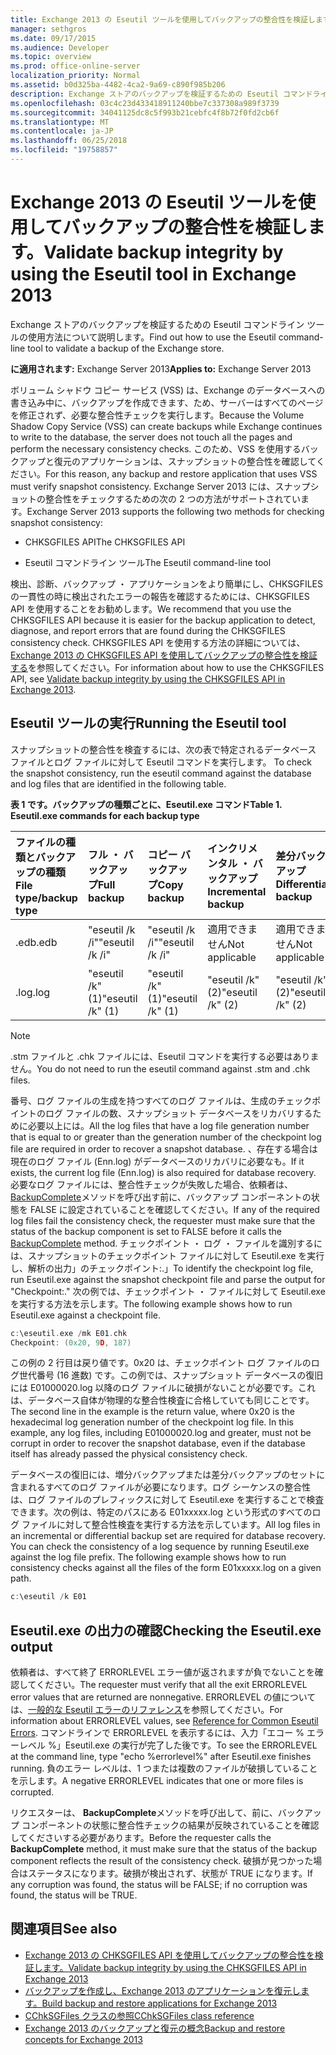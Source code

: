 ```yaml
---
title: Exchange 2013 の Eseutil ツールを使用してバックアップの整合性を検証します。
manager: sethgros
ms.date: 09/17/2015
ms.audience: Developer
ms.topic: overview
ms.prod: office-online-server
localization_priority: Normal
ms.assetid: b0d325ba-4482-4ca2-9a69-c890f985b206
description: Exchange ストアのバックアップを検証するための Eseutil コマンドライン ツールの使用方法について説明します。
ms.openlocfilehash: 03c4c23d433418911240bbe7c337308a989f3739
ms.sourcegitcommit: 34041125dc8c5f993b21cebfc4f8b72f0fd2cb6f
ms.translationtype: MT
ms.contentlocale: ja-JP
ms.lasthandoff: 06/25/2018
ms.locfileid: "19758857"
---
```

#  <a name="validate-backup-integrity-by-using-the-eseutil-tool-in-exchange-2013"></a><span data-ttu-id="4d8c8-103">Exchange 2013 の Eseutil ツールを使用してバックアップの整合性を検証します。</span><span class="sxs-lookup"><span data-stu-id="4d8c8-103">Validate backup integrity by using the Eseutil tool in Exchange 2013</span></span>

<span data-ttu-id="4d8c8-104">Exchange ストアのバックアップを検証するための Eseutil コマンドライン ツールの使用方法について説明します。</span><span class="sxs-lookup"><span data-stu-id="4d8c8-104">Find out how to use the Eseutil command-line tool to validate a backup of the Exchange store.</span></span> 
  
<span data-ttu-id="4d8c8-105">**に適用されます:** Exchange Server 2013</span><span class="sxs-lookup"><span data-stu-id="4d8c8-105">**Applies to:** Exchange Server 2013</span></span> 
  
<span data-ttu-id="4d8c8-106">ボリューム シャドウ コピー サービス (VSS) は、Exchange のデータベースへの書き込み中に、バックアップを作成できます、ため、サーバーはすべてのページを修正されず、必要な整合性チェックを実行します。</span><span class="sxs-lookup"><span data-stu-id="4d8c8-106">Because the Volume Shadow Copy Service (VSS) can create backups while Exchange continues to write to the database, the server does not touch all the pages and perform the necessary consistency checks.</span></span> <span data-ttu-id="4d8c8-107">このため、VSS を使用するバックアップと復元のアプリケーションは、スナップショットの整合性を確認してください。</span><span class="sxs-lookup"><span data-stu-id="4d8c8-107">For this reason, any backup and restore application that uses VSS must verify snapshot consistency.</span></span> <span data-ttu-id="4d8c8-108">Exchange Server 2013 には、スナップショットの整合性をチェックするための次の 2 つの方法がサポートされています。</span><span class="sxs-lookup"><span data-stu-id="4d8c8-108">Exchange Server 2013 supports the following two methods for checking snapshot consistency:</span></span> 
  
- <span data-ttu-id="4d8c8-109">CHKSGFILES API</span><span class="sxs-lookup"><span data-stu-id="4d8c8-109">The CHKSGFILES API</span></span>
    
- <span data-ttu-id="4d8c8-110">Eseutil コマンドライン ツール</span><span class="sxs-lookup"><span data-stu-id="4d8c8-110">The Eseutil command-line tool</span></span>
    
<span data-ttu-id="4d8c8-111">検出、診断、バックアップ ・ アプリケーションをより簡単にし、CHKSGFILES の一貫性の時に検出されたエラーの報告を確認するためには、CHKSGFILES API を使用することをお勧めします。</span><span class="sxs-lookup"><span data-stu-id="4d8c8-111">We recommend that you use the CHKSGFILES API because it is easier for the backup application to detect, diagnose, and report errors that are found during the CHKSGFILES consistency check.</span></span> <span data-ttu-id="4d8c8-112">CHKSGFILES API を使用する方法の詳細については、 [Exchange 2013 の CHKSGFILES API を使用してバックアップの整合性を検証する](how-to-validate-backup-integrity-by-using-the-chksgfiles-api-in-exchange.md)を参照してください。</span><span class="sxs-lookup"><span data-stu-id="4d8c8-112">For information about how to use the CHKSGFILES API, see [Validate backup integrity by using the CHKSGFILES API in Exchange 2013](how-to-validate-backup-integrity-by-using-the-chksgfiles-api-in-exchange.md).</span></span>
  
## <a name="running-the-eseutil-tool"></a><span data-ttu-id="4d8c8-113">Eseutil ツールの実行</span><span class="sxs-lookup"><span data-stu-id="4d8c8-113">Running the Eseutil tool</span></span>

<span data-ttu-id="4d8c8-114">スナップショットの整合性を検査するには、次の表で特定されるデータベース ファイルとログ ファイルに対して Eseutil コマンドを実行します。 </span><span class="sxs-lookup"><span data-stu-id="4d8c8-114">To check the snapshot consistency, run the eseutil command against the database and log files that are identified in the following table.</span></span> 
  
<span data-ttu-id="4d8c8-115">**表 1 です。バックアップの種類ごとに、Eseutil.exe コマンド**</span><span class="sxs-lookup"><span data-stu-id="4d8c8-115">**Table 1. Eseutil.exe commands for each backup type**</span></span>

|<span data-ttu-id="4d8c8-116">**ファイルの種類とバックアップの種類**</span><span class="sxs-lookup"><span data-stu-id="4d8c8-116">**File type/backup type**</span></span>|<span data-ttu-id="4d8c8-117">**フル ・ バックアップ**</span><span class="sxs-lookup"><span data-stu-id="4d8c8-117">**Full backup**</span></span>|<span data-ttu-id="4d8c8-118">**コピー バックアップ**</span><span class="sxs-lookup"><span data-stu-id="4d8c8-118">**Copy backup**</span></span>|<span data-ttu-id="4d8c8-119">**インクリメンタル ・ バックアップ**</span><span class="sxs-lookup"><span data-stu-id="4d8c8-119">**Incremental backup**</span></span>|<span data-ttu-id="4d8c8-120">**差分バックアップ**</span><span class="sxs-lookup"><span data-stu-id="4d8c8-120">**Differential backup**</span></span>|
|:-----|:-----|:-----|:-----|:-----|
|<span data-ttu-id="4d8c8-121">.edb</span><span class="sxs-lookup"><span data-stu-id="4d8c8-121">.edb</span></span>  <br/> |<span data-ttu-id="4d8c8-122">"eseutil /k /i"</span><span class="sxs-lookup"><span data-stu-id="4d8c8-122">"eseutil /k /i"</span></span>  <br/> |<span data-ttu-id="4d8c8-123">"eseutil /k /i"</span><span class="sxs-lookup"><span data-stu-id="4d8c8-123">"eseutil /k /i"</span></span>  <br/> |<span data-ttu-id="4d8c8-124">適用できません</span><span class="sxs-lookup"><span data-stu-id="4d8c8-124">Not applicable</span></span>  <br/> |<span data-ttu-id="4d8c8-125">適用できません</span><span class="sxs-lookup"><span data-stu-id="4d8c8-125">Not applicable</span></span>  <br/> |
|<span data-ttu-id="4d8c8-126">.log</span><span class="sxs-lookup"><span data-stu-id="4d8c8-126">.log</span></span>  <br/> |<span data-ttu-id="4d8c8-127">"eseutil /k" (1)</span><span class="sxs-lookup"><span data-stu-id="4d8c8-127">"eseutil /k" (1)</span></span>  <br/> |<span data-ttu-id="4d8c8-128">"eseutil /k" (1)</span><span class="sxs-lookup"><span data-stu-id="4d8c8-128">"eseutil /k" (1)</span></span>  <br/> |<span data-ttu-id="4d8c8-129">"eseutil /k" (2)</span><span class="sxs-lookup"><span data-stu-id="4d8c8-129">"eseutil /k" (2)</span></span>  <br/> |<span data-ttu-id="4d8c8-130">"eseutil /k" (2)</span><span class="sxs-lookup"><span data-stu-id="4d8c8-130">"eseutil /k" (2)</span></span>  <br/> |
   
> [!NOTE]
> <span data-ttu-id="4d8c8-131">.stm ファイルと .chk ファイルには、Eseutil コマンドを実行する必要はありません。</span><span class="sxs-lookup"><span data-stu-id="4d8c8-131">You do not need to run the eseutil command against .stm and .chk files.</span></span> 
  
<span data-ttu-id="4d8c8-132">番号、ログ ファイルの生成を持つすべてのログ ファイルは、生成のチェックポイントのログ ファイルの数、スナップショット データベースをリカバリするために必要以上には。</span><span class="sxs-lookup"><span data-stu-id="4d8c8-132">All the log files that have a log file generation number that is equal to or greater than the generation number of the checkpoint log file are required in order to recover a snapshot database.</span></span> <span data-ttu-id="4d8c8-133">、存在する場合は現在のログ ファイル (Enn.log) がデータベースのリカバリに必要なも。</span><span class="sxs-lookup"><span data-stu-id="4d8c8-133">If it exists, the current log file (Enn.log) is also required for database recovery.</span></span> <span data-ttu-id="4d8c8-134">必要なログ ファイルには、整合性チェックが失敗した場合、依頼者は、 [BackupComplete](http://msdn.microsoft.com/en-us/library/windows/desktop/aa382651%28v=vs.85%29.aspx)メソッドを呼び出す前に、バックアップ コンポーネントの状態を FALSE に設定されていることを確認してください。</span><span class="sxs-lookup"><span data-stu-id="4d8c8-134">If any of the required log files fail the consistency check, the requester must make sure that the status of the backup component is set to FALSE before it calls the [BackupComplete](http://msdn.microsoft.com/en-us/library/windows/desktop/aa382651%28v=vs.85%29.aspx) method.</span></span> <span data-ttu-id="4d8c8-135">チェックポイント ・ ログ ・ ファイルを識別するには、スナップショットのチェックポイント ファイルに対して Eseutil.exe を実行し、解析の出力」のチェックポイント:.」</span><span class="sxs-lookup"><span data-stu-id="4d8c8-135">To identify the checkpoint log file, run Eseutil.exe against the snapshot checkpoint file and parse the output for "Checkpoint:."</span></span> <span data-ttu-id="4d8c8-136">次の例では、チェックポイント ・ ファイルに対して Eseutil.exe を実行する方法を示します。</span><span class="sxs-lookup"><span data-stu-id="4d8c8-136">The following example shows how to run Eseutil.exe against a checkpoint file.</span></span> 
  
```cpp
c:\eseutil.exe /mk E01.chk
Checkpoint: (0x20, 9D, 187)
```

<span data-ttu-id="4d8c8-p104">この例の 2 行目は戻り値です。0x20 は、チェックポイント ログ ファイルのログ世代番号 (16 進数) です。この例では、スナップショット データベースの復旧には E01000020.log 以降のログ ファイルに破損がないことが必要です。これは、データベース自体が物理的な整合性検査に合格していても同じことです。</span><span class="sxs-lookup"><span data-stu-id="4d8c8-p104">The second line in the example is the return value, where 0x20 is the hexadecimal log generation number of the checkpoint log file. In this example, any log files, including E01000020.log and greater, must not be corrupt in order to recover the snapshot database, even if the database itself has already passed the physical consistency check.</span></span>
  
<span data-ttu-id="4d8c8-p105">データベースの復旧には、増分バックアップまたは差分バックアップのセットに含まれるすべてのログ ファイルが必要になります。ログ シーケンスの整合性は、ログ ファイルのプレフィックスに対して Eseutil.exe を実行することで検査できます。次の例は、特定のパスにある E01xxxxx.log という形式のすべてのログ ファイルに対して整合性検査を実行する方法を示しています。</span><span class="sxs-lookup"><span data-stu-id="4d8c8-p105">All log files in an incremental or differential backup set are required for database recovery. You can check the consistency of a log sequence by running Eseutil.exe against the log file prefix. The following example shows how to run consistency checks against all the files of the form E01xxxxx.log on a given path.</span></span>
  
```cpp
c:\eseutil /k E01
```

## <a name="checking-the-eseutilexe-output"></a><span data-ttu-id="4d8c8-142">Eseutil.exe の出力の確認</span><span class="sxs-lookup"><span data-stu-id="4d8c8-142">Checking the Eseutil.exe output</span></span>

<span data-ttu-id="4d8c8-143">依頼者は、すべて終了 ERRORLEVEL エラー値が返されますが負でないことを確認してください。</span><span class="sxs-lookup"><span data-stu-id="4d8c8-143">The requester must verify that all the exit ERRORLEVEL error values that are returned are nonnegative.</span></span> <span data-ttu-id="4d8c8-144">ERRORLEVEL の値については、[一般的な Eseutil エラーのリファレンス](http://technet.microsoft.com/en-us/library/aa996759%28v=exchg.80%29.aspx)を参照してください。</span><span class="sxs-lookup"><span data-stu-id="4d8c8-144">For information about ERRORLEVEL values, see [Reference for Common Eseutil Errors](http://technet.microsoft.com/en-us/library/aa996759%28v=exchg.80%29.aspx).</span></span> <span data-ttu-id="4d8c8-145">コマンドラインで ERRORLEVEL を表示するには、入力「エコー % エラーレベル %」Eseutil.exe の実行が完了した後です。</span><span class="sxs-lookup"><span data-stu-id="4d8c8-145">To see the ERRORLEVEL at the command line, type "echo %errorlevel%" after Eseutil.exe finishes running.</span></span> <span data-ttu-id="4d8c8-146">負のエラー レベルは、1 つまたは複数のファイルが破損していることを示します。</span><span class="sxs-lookup"><span data-stu-id="4d8c8-146">A negative ERRORLEVEL indicates that one or more files is corrupted.</span></span>
  
<span data-ttu-id="4d8c8-147">リクエスターは、 **BackupComplete**メソッドを呼び出して、前に、バックアップ コンポーネントの状態に整合性チェックの結果が反映されていることを確認してくださいする必要があります。</span><span class="sxs-lookup"><span data-stu-id="4d8c8-147">Before the requester calls the **BackupComplete** method, it must make sure that the status of the backup component reflects the result of the consistency check.</span></span> <span data-ttu-id="4d8c8-148">破損が見つかった場合はステータスになります。破損が検出されず、状態が TRUE になります。</span><span class="sxs-lookup"><span data-stu-id="4d8c8-148">If any corruption was found, the status will be FALSE; if no corruption was found, the status will be TRUE.</span></span> 
  
## <a name="see-also"></a><span data-ttu-id="4d8c8-149">関連項目</span><span class="sxs-lookup"><span data-stu-id="4d8c8-149">See also</span></span>

- [<span data-ttu-id="4d8c8-150">Exchange 2013 の CHKSGFILES API を使用してバックアップの整合性を検証します。</span><span class="sxs-lookup"><span data-stu-id="4d8c8-150">Validate backup integrity by using the CHKSGFILES API in Exchange 2013</span></span>](how-to-validate-backup-integrity-by-using-the-chksgfiles-api-in-exchange.md)
- [<span data-ttu-id="4d8c8-151">バックアップを作成し、Exchange 2013 のアプリケーションを復元します。</span><span class="sxs-lookup"><span data-stu-id="4d8c8-151">Build backup and restore applications for Exchange 2013</span></span>](build-backup-and-restore-applications-for-exchange-2013.md)
- [<span data-ttu-id="4d8c8-152">CChkSGFiles クラスの参照</span><span class="sxs-lookup"><span data-stu-id="4d8c8-152">CChkSGFiles class reference</span></span>](cchksgfiles-class-reference.md)
- [<span data-ttu-id="4d8c8-153">Exchange 2013 のバックアップと復元の概念</span><span class="sxs-lookup"><span data-stu-id="4d8c8-153">Backup and restore concepts for Exchange 2013</span></span>](backup-and-restore-concepts-for-exchange-2013.md)
    

